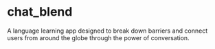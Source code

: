 # chat_blend
A  language learning app designed to break down barriers and connect users from around the globe through the power of conversation. 
